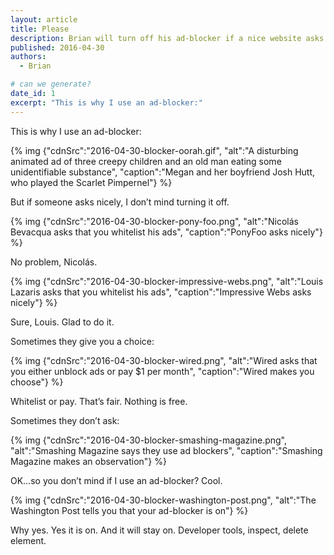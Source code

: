 ```yaml
---
layout: article
title: Please
description: Brian will turn off his ad-blocker if a nice website asks nicely.
published: 2016-04-30
authors:
  - Brian

# can we generate?
date_id: 1
excerpt: "This is why I use an ad-blocker:"
---
```

This is why I use an ad-blocker:

{% img {"cdnSrc":"2016-04-30-blocker-oorah.gif", "alt":"A disturbing animated ad of three creepy children and an old man eating some unidentifiable substance", "caption":"Megan and her boyfriend Josh Hutt, who played the Scarlet Pimpernel"} %}

But if someone asks nicely, I don’t mind turning it off.

{% img {"cdnSrc":"2016-04-30-blocker-pony-foo.png", "alt":"Nicolás Bevacqua asks that you whitelist his ads", "caption":"PonyFoo asks nicely"} %}

No problem, Nicolás.

{% img {"cdnSrc":"2016-04-30-blocker-impressive-webs.png", "alt":"Louis Lazaris asks that you whitelist his ads", "caption":"Impressive Webs asks nicely"} %}

Sure, Louis. Glad to do it.

Sometimes they give you a choice:

{% img {"cdnSrc":"2016-04-30-blocker-wired.png", "alt":"Wired asks that you either unblock ads or pay $1 per month", "caption":"Wired makes you choose"} %}

Whitelist or pay. That’s fair. Nothing is free.

Sometimes they don’t ask:

{% img {"cdnSrc":"2016-04-30-blocker-smashing-magazine.png", "alt":"Smashing Magazine says they use ad blockers", "caption":"Smashing Magazine makes an observation"} %}

OK…so you don’t mind if I use an ad-blocker? Cool.

{% img {"cdnSrc":"2016-04-30-blocker-washington-post.png", "alt":"The Washington Post tells you that your ad-blocker is on"} %}

Why yes. Yes it is on. And it will stay on. Developer tools, inspect, delete element.

